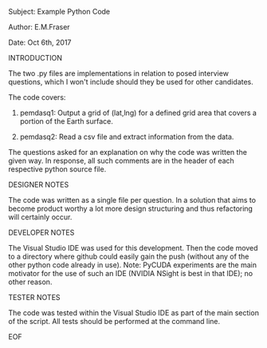 
Subject: Example Python Code

Author: E.M.Fraser

Date: Oct 6th, 2017


INTRODUCTION

The two .py files are implementations in relation to posed interview questions, which I won't include should they be used for other candidates.  


The code covers:

1. pemdasq1: Output a grid of (lat,lng) for a defined grid area that covers a portion of the Earth surface.

2. pemdasq2: Read a csv file and extract information from the data.


The questions asked for an explanation on why the code was written the given way.  In response, all such comments are in the header of each respective python source file.



DESIGNER NOTES

The code was written as a single file per question.  In a solution that aims to become product worthy a lot more design structuring and thus refactoring will certainly occur.


DEVELOPER NOTES

The Visual Studio IDE was used for this development.  Then the code moved to a directory where github could easily gain the push (without any of the other python code already in use).  Note: PyCUDA experiments are the main motivator for the use of such an IDE (NVIDIA NSight is best in that IDE); no other reason.  


TESTER NOTES

The code was tested within the Visual Studio IDE as part of the main section of the script.  All tests should be performed at the command line.


EOF
